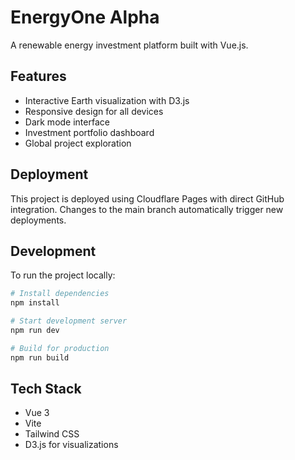 # EnergyOne Alpha

A renewable energy investment platform built with Vue.js.

## Features

- Interactive Earth visualization with D3.js
- Responsive design for all devices
- Dark mode interface
- Investment portfolio dashboard
- Global project exploration

## Deployment

This project is deployed using Cloudflare Pages with direct GitHub integration. Changes to the main branch automatically trigger new deployments.

## Development

To run the project locally:

```bash
# Install dependencies
npm install

# Start development server
npm run dev

# Build for production
npm run build
```

## Tech Stack

- Vue 3
- Vite
- Tailwind CSS
- D3.js for visualizations

